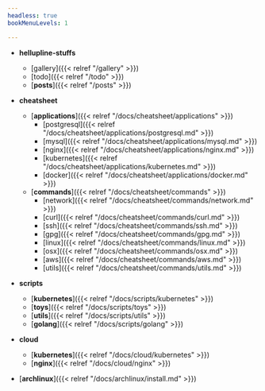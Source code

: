```yaml
---
headless: true
bookMenuLevels: 1

---
```


- **hellupline-stuffs**
  - [gallery]({{< relref "/gallery" >}})
  - [todo]({{< relref "/todo" >}})
  - [**posts**]({{< relref "/posts" >}})

- **cheatsheet**
  - [**applications**]({{< relref "/docs/cheatsheet/applications" >}})
    - [postgresql]({{< relref "/docs/cheatsheet/applications/postgresql.md" >}})
    - [mysql]({{< relref "/docs/cheatsheet/applications/mysql.md" >}})
    - [nginx]({{< relref "/docs/cheatsheet/applications/nginx.md" >}})
    - [kubernetes]({{< relref "/docs/cheatsheet/applications/kubernetes.md" >}})
    - [docker]({{< relref "/docs/cheatsheet/applications/docker.md" >}})
  - [**commands**]({{< relref "/docs/cheatsheet/commands" >}})
    - [network]({{< relref "/docs/cheatsheet/commands/network.md" >}})
    - [curl]({{< relref "/docs/cheatsheet/commands/curl.md" >}})
    - [ssh]({{< relref "/docs/cheatsheet/commands/ssh.md" >}})
    - [gpg]({{< relref "/docs/cheatsheet/commands/gpg.md" >}})
    - [linux]({{< relref "/docs/cheatsheet/commands/linux.md" >}})
    - [osx]({{< relref "/docs/cheatsheet/commands/osx.md" >}})
    - [aws]({{< relref "/docs/cheatsheet/commands/aws.md" >}})
    - [utils]({{< relref "/docs/cheatsheet/commands/utils.md" >}})
- **scripts**
  - [**kubernetes**]({{< relref "/docs/scripts/kubernetes" >}})
  - [**toys**]({{< relref "/docs/scripts/toys" >}})
  - [**utils**]({{< relref "/docs/scripts/utils" >}})
  - [**golang**]({{< relref "/docs/scripts/golang" >}})
- **cloud**
  - [**kubernetes**]({{< relref "/docs/cloud/kubernetes" >}})
  - [**nginx**]({{< relref "/docs/cloud/nginx" >}})

- [**archlinux**]({{< relref "/docs/archlinux/install.md" >}})
